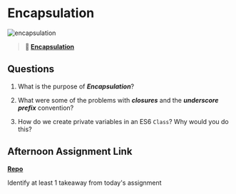 # Encapsulation

![encapsulation](https://bcw.blob.core.windows.net/public/img/journals/5838157482080222)

> **📖 [Encapsulation](https://codeworksacademy.com/fs-student-guide/resources/wk3/02-Encapsulation)**

## Questions

1. What is the purpose of ***Encapsulation***?

2. What were some of the problems with ***closures*** and the ***underscore prefix*** convention?

3. How do we create private variables in an ES6 `Class`? Why would you do this?

## Afternoon Assignment Link

**[Repo](https://github.com/uwilledw/<ASSIGNMENT_REPO>)**

Identify at least 1 takeaway from today's assignment
